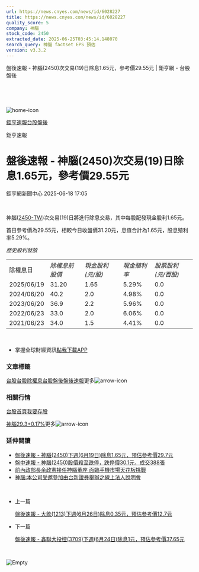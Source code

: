 ```yaml
---
url: https://news.cnyes.com/news/id/6028227
title: https://news.cnyes.com/news/id/6028227
quality_score: 5
company: 神腦
stock_code: 2450
extracted_date: 2025-06-25T03:45:14.148070
search_query: 神腦 factset EPS 預估
version: v3.3.2
---
```


盤後速報 - 神腦(2450)次交易(19)日除息1.65元，參考價29.55元 | 鉅亨網 - 台股盤後

‌

‌

![home-icon](/assets/icons/breadCrumb/symbol-icon-home.svg)

[鉅亨速報](/news/cat/anue_live)[台股盤後](/news/cat/tw_afterhours)

鉅亨速報

# 盤後速報 - 神腦(2450)次交易(19)日除息1.65元，參考價29.55元

鉅亨網新聞中心 2025-06-18 17:05

‌

神腦([2450-TW](https://www.cnyes.com/twstock/2450))次交易(19)日將進行除息交易，其中每股配發現金股利1.65元。

首日參考價為29.55元，相較今日收盤價31.20元，息值合計為1.65元，股息殖利率5.29%。

*歷史股利發放*

|  |  |  |  |  |
| --- | --- | --- | --- | --- |
| 除權息日 | *除權息前股價* | *現金股利 (元/股)* | *現金殖利率* | *股票股利 (元/百股)* |
| 2025/06/19 | 31.20 | 1.65 | 5.29% | 0.0 |
| 2024/06/20 | 40.2 | 2.0 | 4.98% | 0.0 |
| 2023/06/20 | 36.9 | 2.2 | 5.96% | 0.0 |
| 2022/06/23 | 33.0 | 2.0 | 6.06% | 0.0 |
| 2021/06/23 | 34.0 | 1.5 | 4.41% | 0.0 |

‌

* 掌握全球財經資訊[點我下載APP](http://www.cnyes.com/app/?utm_source=mweb&utm_medium=HamMenuBanner&utm_campaign=fixed&utm_content=entr)

### 文章標籤

[台股](https://news.cnyes.com/tag/台股 "台股")[台股除權息](https://news.cnyes.com/tag/台股除權息 "台股除權息")[台股盤後](https://news.cnyes.com/tag/台股盤後 "台股盤後")[盤後速報](https://news.cnyes.com/tag/盤後速報 "盤後速報")更多![arrow-icon](/assets/icons/arrows/arrow-down.svg)

### 相關行情

[台股首頁](https://www.cnyes.com/twstock)[我要存股](https://supr.link/8OHaU)

[神腦29.3+0.17%](https://www.cnyes.com/twstock/2450)更多![arrow-icon](/assets/icons/arrows/arrow-down.svg)

### 延伸閱讀

* [盤後速報 - 神腦(2450)下週(6月19日)除息1.65元，預估參考價29.7元](/news/id/6020353)
* [盤中速報 - 神腦(2450)股價殺至跌停，跌停價30.1元，成交388張](/news/id/5923731)
* [前內政部長余政憲接任神腦董座 面臨手機市場天花板挑戰](/news/id/5913052)
* [神腦:本公司受邀參加由台新證券舉辦之線上法人說明會](/news/id/6026066)

‌

* 上一篇

  [盤後速報 - 大飲(1213)下週(6月26日)除息0.35元，預估參考價12.7元](/news/id/6030028)
* 下一篇

  [盤後速報 - 鑫聯大投控(3709)下週(6月24日)除息1元，預估參考價37.65元](/news/id/6026519)

‌

![Empty](/assets/icons/skeleton/empty-image.svg)

‌